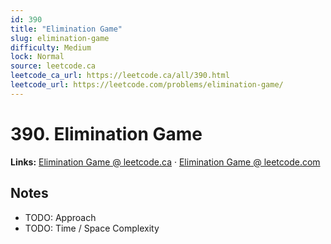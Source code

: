 ```yaml
--- 
id: 390
title: "Elimination Game"
slug: elimination-game
difficulty: Medium
lock: Normal
source: leetcode.ca
leetcode_ca_url: https://leetcode.ca/all/390.html
leetcode_url: https://leetcode.com/problems/elimination-game/
---
```


# 390. Elimination Game

**Links:** [Elimination Game @ leetcode.ca](https://leetcode.ca/all/390.html) · [Elimination Game @ leetcode.com](https://leetcode.com/problems/elimination-game/)

## Notes
- TODO: Approach
- TODO: Time / Space Complexity
